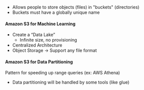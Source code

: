 - Allows people to store objects (files) in "buckets" (directories)
- Buckets must have a globally unique name


#### Amazon S3 for Machine Learning
- Create a “Data Lake”
	- Infinite size, no provisioning
- Centralized Architecture
- Object Storage -> Support any file format

#### Amazon S3 for Data Partitioning
Pattern for speeding up range queries (ex: AWS Athena)

- Data partitioning will be handled by some tools (like glue)

